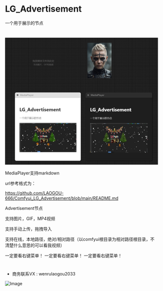 # LG_Advertisement
一个用于展示的节点
#
![Image](./media/display.png)

MediaPlayer支持markdown

url参考格式为：

https://github.com/LAOGOU-666/Comfyui_LG_Advertisement/blob/main/README.md

Advertisement节点

支持图片，GIF，MP4视频

支持手动上传，拖拽导入

支持在线，本地路径，绝对/相对路径（以comfyui根目录为相对路径根目录，不清楚什么意思的可以看我视频）

一定要看右键菜单！
一定要看右键菜单！
一定要看右键菜单！
#
* 商务联系VX : wenrulaogou2033

![Image](./media/录制_2024_12_25_00_15_23_488.gif)


